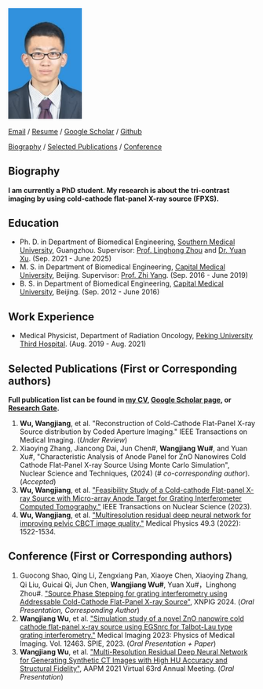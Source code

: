 
<img src="photo_wwj.png" data-canonical-src="photo_wwj.png" width="150"  />

[Email](mailto:wwj12110303@i.smu.edu.cn)  /  [Resume](./CV_WWJ/1_Curriculum_Vitae_20250228.pdf)  /  [Google Scholar](https://scholar.google.com/citations?user=j8PmNI4AAAAJ&hl=en)  /  [Github](https://github.com/WangjiangWu)

[Biography](#biography)  /  [Selected Publications](#selected_publications)  /  [Conference](#conference)

<a name='biography'></a>
## Biography
**I am currently a PhD student. My research is about the tri-contrast imaging by using cold-cathode flat-panel X-ray source (FPXS).**

## Education
- Ph. D. in Department of Biomedical Engineering, [Southern Medical University](https://en.wikipedia.org/wiki/Southern_Medical_University), Guangzhou. Supervisor: [Prof. Linghong Zhou](https://portal.smu.edu.cn/swyxgcxy/info/1021/1283.htm) and [Dr. Yuan Xu](https://portal.smu.edu.cn/swyxgcxy/info/1021/2625.htm). (Sep. 2021 - June 2025)
- M. S. in Department of Biomedical Engineering, [Capital Medical University](https://en.wikipedia.org/wiki/Capital_Medical_University), Beijing. Supervisor: [Prof. Zhi Yang](http://ccmu.teacher.360eol.com/teacherBasic/preview?teacherId=11459). (Sep. 2016 - June 2019)
- B. S. in Department of Biomedical Engineering, [Capital Medical University](https://en.wikipedia.org/wiki/Capital_Medical_University), Beijing. (Sep. 2012 - June 2016)

## Work Experience
- Medical Physicist, Department of Radiation Oncology, [Peking University Third Hospital](https://en.wikipedia.org/wiki/Peking_University_Third_Hospital). (Aug. 2019 - Aug. 2021)

<a name='selected_publications'></a>
## Selected Publications (First or Corresponding authors)
**Full publication list can be found in [my CV](./CV_WWJ/1_Curriculum_Vitae_20250228.pdf), [Google Scholar page](https://scholar.google.com/citations?user=j8PmNI4AAAAJ&hl=en), or [Research Gate](https://www.researchgate.net/profile/Wangjiang-Wu-3?ev=hdr_xprf).**
1. **Wu, Wangjiang**, et al. "Reconstruction of Cold-Cathode Flat-Panel X-ray Source distribution by Coded Aperture Imaging." IEEE Transactions on Medical Imaging. (*Under Review*)
2. Xiaoying Zhang, Jiancong Dai, Jun Chen\#, **Wangjiang Wu\#**, and Yuan Xu\#, "Characteristic Analysis of Anode Panel for ZnO Nanowires Cold Cathode Flat-Panel X-ray Source Using Monte Carlo Simulation", Nuclear Science and Techniques, (2024) (*\# co-corresponding author*). (*Accepted*)
3. **Wu, Wangjiang**, et al. ["Feasibility Study of a Cold-cathode Flat-panel X-ray Source with Micro-array Anode Target for Grating Interferometer Computed Tomography."](https://ieeexplore.ieee.org/document/10296928) IEEE Transactions on Nuclear Science (2023).
4. **Wu, Wangjiang**, et al. ["Multiresolution residual deep neural network for improving pelvic CBCT image quality."](https://aapm.onlinelibrary.wiley.com/doi/abs/10.1002/mp.15460) Medical Physics 49.3 (2022): 1522-1534.

<a name='conference'></a>
## Conference (First or Corresponding authors)
1. Guocong Shao, Qing Li, Zengxiang Pan, Xiaoye Chen, Xiaoying Zhang, Qi Liu, Guicai Qi, Jun Chen, **Wangjiang Wu\#**, Yuan Xu\#，Linghong Zhou\#. ["Source Phase Stepping for grating interferometry using Addressable Cold-Cathode Flat-Panel X-ray Source"](https://mm.scimeeting.cn/en/web/index/19821_1924472), XNPIG 2024. (*Oral Presentation, Corresponding Author*)
2. **Wangjiang Wu**, et al. ["Simulation study of a novel ZnO nanowire cold cathode flat-panel x-ray source using EGSnrc for Talbot-Lau type grating interferometry."](https://www.spiedigitallibrary.org/conference-proceedings-of-spie/12463/124630A/Simulation-study-of-a-novel-ZnO-nanowire-cold-cathode-flat/10.1117/12.2652087.short) Medical Imaging 2023: Physics of Medical Imaging. Vol. 12463. SPIE, 2023. (*Oral Presentation + Paper*)
3. **Wangjiang Wu**, et al. ["Multi-Resolution Residual Deep Neural Network for Generating Synthetic CT Images with High HU Accuracy and Structural Fidelity"](https://w4.aapm.org/meetings/2021AM/programInfo/programAbs.php?sid=9205&aid=55684), AAPM 2021 Virtual 63rd Annual Meeting. (*Oral Presentation*)



